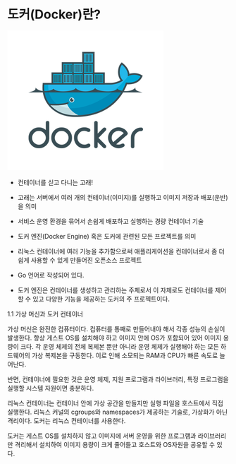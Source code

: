 # 도커\(Docker\)란?

![Docker Logo](../../.gitbook/assets/image.png)

 - 컨테이너를 싣고 다니는 고래!

 - 고래는 서버에서 여러 개의 컨테이너\(이미지\)를 실행하고 이미지 저장과 배포\(운반\)을 의미

 - 서비스 운영 환경을 묶어서 손쉽게 배포하고 실행하는 경량 컨테이너 기술

 - 도커 엔진\(Docker Engine\) 혹은 도커에 관련된 모든 프로젝트를 의미

 - 리눅스 컨테이너에 여러 기능을 추가함으로써 애플리케이션을 컨테이너로서 좀 더 쉽게 사용할 수 있게 만들어진 오픈소스 프로젝트

 - Go 언어로 작성되어 있다.

 - 도커 엔진은 컨테이너를 생성하고 관리하는 주체로서 이 자체로도 컨테이너를 제어할 수 있고 다양한 기능을 제공하는 도커의 주 프로젝트이다.



1.1 가상 머신과 도커 컨테이너

  가상 머신은 완전한 컴퓨터이다. 컴퓨터를 통째로 만들어내야 해서 각종 성능의 손실이 발생한다. 항상 게스트 OS를 설치해야 하고 이미지 안에 OS가 포함되어 있어 이미지 용량이 크다. 각 운영 체제의 전체 복제본 뿐만 아니라 운영 체제가 실행해야 하는 모든 하드웨어의 가상 복제본을 구동한다. 이로 인해 소모되는 RAM과 CPU가 빠른 속도로 늘어난다.

  반면, 컨테이너에 필요한 것은 운영 체제, 지원 프로그램과 라이브러리, 특정 프로그램을 실행할 시스템 자원이면 충분하다.

  리눅스 컨테이너는 컨테이너 안에 가상 공간을 만들지만 실행 파일을 호스트에서 직접 실행한다. 리눅스 커널의 cgroups와 namespaces가 제공하는 기술로, 가상화가 아닌 격리이다. 도커는 리눅스 컨테이너를 사용한다.

  도커는 게스트 OS를 설치하지 않고 이미지에 서버 운영을 위한 프로그램과 라이브러리만 격리해서 설치하여 이미지 용량이 크게 줄어들고 호스트와 OS자원을 공유할 수 있다.



